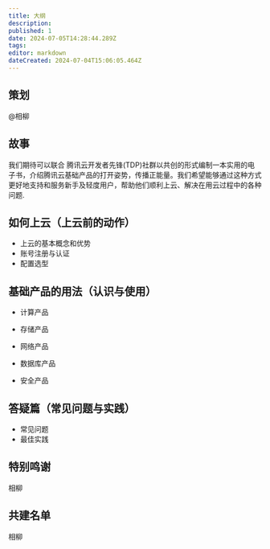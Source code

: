 ```yaml
---
title: 大纲
description: 
published: 1
date: 2024-07-05T14:28:44.289Z
tags: 
editor: markdown
dateCreated: 2024-07-04T15:06:05.464Z
---
```


## 策划
@相柳

## 故事
我们期待可以联合 腾讯云开发者先锋(TDP)社群以共创的形式编制一本实用的电子书，介绍腾讯云基础产品的打开姿势，传播正能量。我们希望能够通过这种方式更好地支持和服务新手及轻度用户，帮助他们顺利上云、解决在用云过程中的各种问题.

## 如何上云（上云前的动作）
  - 上云的基本概念和优势
  - 账号注册与认证
  - 配置选型

## 基础产品的用法（认识与使用）
  - 计算产品
  
  - 存储产品
  - 网络产品
  - 数据库产品
  - 安全产品

## 答疑篇（常见问题与实践）
  - 常见问题
  - 最佳实践

## 特别鸣谢

相柳

## 共建名单

相柳